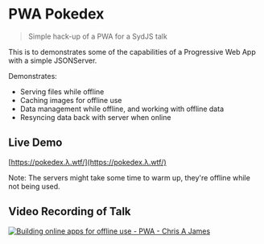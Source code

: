 # PWA Pokedex

> Simple hack-up of a PWA for a SydJS talk

This is to demonstrates some of the capabilities of a Progressive Web App with a simple JSONServer.

Demonstrates:

- Serving files while offline
- Caching images for offline use
- Data management while offline, and working with offline data
- Resyncing data back with server when online

## Live Demo

[https://pokedex.λ.wtf/](https://pokedex.λ.wtf/)

Note: The servers might take some time to warm up, they're offline while not being used.

## Video Recording of Talk

[![Building online apps for offline use - PWA - Chris A James](https://img.youtube.com/vi/NBMkHy4BZ6I/0.jpg)](https://www.youtube.com/watch?v=NBMkHy4BZ6I)

